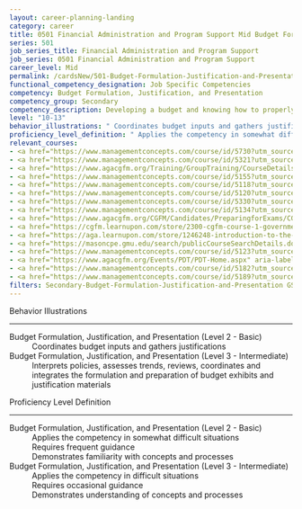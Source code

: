 ```yaml
---
layout: career-planning-landing
category: career
title: 0501 Financial Administration and Program Support Mid Budget Formulation, Justification, and Presentation
series: 501
job_series_title: Financial Administration and Program Support
job_series: 0501 Financial Administration and Program Support
career_level: Mid
permalink: /cardsNew/501-Budget-Formulation-Justification-and-Presentation-Mid
functional_competency_designation: Job Specific Competencies
competency: Budget Formulation, Justification, and Presentation
competency_group: Secondary
competency_description: Developing a budget and knowing how to properly allocate funds according to regulations is vital to solving constant resource challenges.
level: "10-13"
behavior_illustrations: " Coordinates budget inputs and gathers justifications ?  Interprets policies, assesses trends, reviews, coordinates and integrates the formulation and preparation of budget exhibits and justification materials"
proficiency_level_definition: " Applies the competency in somewhat difficult situations  Requires frequent guidance  Demonstrates familiarity with concepts and processes ?  Applies the competency in difficult situations  Requires occasional guidance  Demonstrates understanding of concepts and processes"
relevant_courses: 
- <a href="https://www.managementconcepts.com/course/id/5730?utm_source=CFOportal&utm_medium=listing&utm_campaign=CFOTTEP&utm_id=23FM" aria-label="Army PPBES Workshop - https://www.managementconcepts.com/course/id/5730?utm_source=CFOportal&utm_medium=listing&utm_campaign=CFOTTEP&utm_id=23FM">Army PPBES Workshop</a>, Management Concepts
- <a href="https://www.managementconcepts.com/course/id/5321?utm_source=CFOportal&utm_medium=listing&utm_campaign=CFOTTEP&utm_id=23FM" aria-label="Budget Analyst's Essential Guide to Formulation, Justification, and Execution - https://www.managementconcepts.com/course/id/5321?utm_source=CFOportal&utm_medium=listing&utm_campaign=CFOTTEP&utm_id=23FM">Budget Analyst's Essential Guide to Formulation, Justification, and Execution</a>, Management Concepts
- <a href="https://www.agacgfm.org/Training/GroupTraining/CourseDetails.aspx?ID=8" aria-label="Budget Development and Execution - https://www.agacgfm.org/Training/GroupTraining/CourseDetails.aspx?ID=8">Budget Development and Execution</a>, AGA
- <a href="https://www.managementconcepts.com/course/id/5155?utm_source=CFOportal&utm_medium=listing&utm_campaign=CFOTTEP&utm_id=23FM" aria-label="Budget Estimating Using Microsoft Excel - https://www.managementconcepts.com/course/id/5155?utm_source=CFOportal&utm_medium=listing&utm_campaign=CFOTTEP&utm_id=23FM">Budget Estimating Using Microsoft Excel</a>, Management Concepts
- <a href="https://www.managementconcepts.com/course/id/5118?utm_source=CFOportal&utm_medium=listing&utm_campaign=CFOTTEP&utm_id=23FM" aria-label="Budget Formulation - https://www.managementconcepts.com/course/id/5118?utm_source=CFOportal&utm_medium=listing&utm_campaign=CFOTTEP&utm_id=23FM">Budget Formulation</a>, Management Concepts
- <a href="https://www.managementconcepts.com/course/id/5120?utm_source=CFOportal&utm_medium=listing&utm_campaign=CFOTTEP&utm_id=23FM" aria-label="Budget Justification&#58; Effective Preparation and Submission - https://www.managementconcepts.com/course/id/5120?utm_source=CFOportal&utm_medium=listing&utm_campaign=CFOTTEP&utm_id=23FM">Budget Justification&#58; Effective Preparation and Submission</a>, Management Concepts
- <a href="https://www.managementconcepts.com/course/id/5330?utm_source=CFOportal&utm_medium=listing&utm_campaign=CFOTTEP&utm_id=23FM" aria-label="Financial Management of Defense Working Capital Funds - https://www.managementconcepts.com/course/id/5330?utm_source=CFOportal&utm_medium=listing&utm_campaign=CFOTTEP&utm_id=23FM">Financial Management of Defense Working Capital Funds</a>, Management Concepts
- <a href="https://www.managementconcepts.com/course/id/5134?utm_source=CFOportal&utm_medium=listing&utm_campaign=CFOTTEP&utm_id=23FM" aria-label="Financial Management of Revolving Funds and Reimbursables - https://www.managementconcepts.com/course/id/5134?utm_source=CFOportal&utm_medium=listing&utm_campaign=CFOTTEP&utm_id=23FM">Financial Management of Revolving Funds and Reimbursables</a>, Management Concepts
- <a href="https://www.agacgfm.org/CGFM/Candidates/PreparingforExams/CGFMVirtualCourses.aspx" aria-label="Governmental Environment (live, virtual) - https://www.agacgfm.org/CGFM/Candidates/PreparingforExams/CGFMVirtualCourses.aspx">Governmental Environment (live, virtual)</a>, AGA
- <a href="https://cgfm.learnupon.com/store/2300-cgfm-course-1-governmental-environment-sections-i-vii-bundle?is_bundle=1" aria-label="Governmental Environment (online, self-paced) - https://cgfm.learnupon.com/store/2300-cgfm-course-1-governmental-environment-sections-i-vii-bundle?is_bundle=1">Governmental Environment (online, self-paced)</a>, AGA
- <a href="https://aga.learnupon.com/store/1246248-introduction-to-the-federal-budget-course-1-2" aria-label="Introduction to the Federal Budget (1.2) - https://aga.learnupon.com/store/1246248-introduction-to-the-federal-budget-course-1-2">Introduction to the Federal Budget (1.2)</a>, AGA
- <a href="https://masoncpe.gmu.edu/search/publicCourseSearchDetails.do?method=load&courseId=2409100" aria-label="PEBU 0465 Budget Execution and Management - https://masoncpe.gmu.edu/search/publicCourseSearchDetails.do?method=load&courseId=2409100">PEBU 0465 Budget Execution and Management</a>, George Mason University
- <a href="https://www.managementconcepts.com/course/id/5123?utm_source=CFOportal&utm_medium=listing&utm_campaign=CFOTTEP&utm_id=23FM" aria-label="PPBE Workshop&#58; Defense Planning, Programming, Budgeting, and Execution - https://www.managementconcepts.com/course/id/5123?utm_source=CFOportal&utm_medium=listing&utm_campaign=CFOTTEP&utm_id=23FM">PPBE Workshop&#58; Defense Planning, Programming, Budgeting, and Execution</a>, Management Concepts
- <a href="https://www.agacgfm.org/Events/PDT/PDT-Home.aspx" aria-label="Professional Development Training (PDT) - multi-competency training - https://www.agacgfm.org/Events/PDT/PDT-Home.aspx">Professional Development Training (PDT) - multi-competency training</a>, AGA
- <a href="https://www.managementconcepts.com/course/id/5182?utm_source=CFOportal&utm_medium=listing&utm_campaign=CFOTTEP&utm_id=23FM" aria-label="Program and Budget Analysis Using Microsoft Excel - https://www.managementconcepts.com/course/id/5182?utm_source=CFOportal&utm_medium=listing&utm_campaign=CFOTTEP&utm_id=23FM">Program and Budget Analysis Using Microsoft Excel</a>, Management Concepts
- <a href="https://www.managementconcepts.com/course/id/5189?utm_source=CFOportal&utm_medium=listing&utm_campaign=CFOTTEP&utm_id=23FM" aria-label="The Legislative Process&#58; Working with Congress - https://www.managementconcepts.com/course/id/5189?utm_source=CFOportal&utm_medium=listing&utm_campaign=CFOTTEP&utm_id=23FM">The Legislative Process&#58; Working with Congress</a>, Management Concepts
filters: Secondary-Budget-Formulation-Justification-and-Presentation GS-10-13 series-0501
---
```


<div class="desktop:grid-col-6 margin-y-3">
  <div class="border-top-2 bg-white padding-3 shadow-5 height-full members-hover border-1px button-border border-top-blue radius-lg">
    <p class="text-bold label-color font-size-21">Behavior Illustrations</p>
    <hr class="hr-green"/>
    <dl class="text-base card-content-color"><dt>Budget Formulation, Justification, and Presentation (Level 2 - Basic)</dt><dd>Coordinates budget inputs and gathers justifications</dd><dt>Budget Formulation, Justification, and Presentation (Level 3 - Intermediate)</dt><dd>Interprets policies, assesses trends, reviews, coordinates and integrates the formulation and preparation of budget exhibits and justification materials</dd></dl>
  </div>
</div>
<div class="desktop:grid-col-6 margin-y-3">
  <div class="border-top-2 bg-white padding-3 shadow-5 height-full members-hover border-1px button-border border-top-blue radius-lg">
    <p class="text-bold label-color font-size-21">Proficiency Level Definition</p>
     <hr class="hr-green"/>
    <dl class="text-base card-content-color"><dt>Budget Formulation, Justification, and Presentation (Level 2 - Basic)</dt><dd>Applies the competency in somewhat difficult situations </dd><dd>Requires frequent guidance </dd><dd>Demonstrates familiarity with concepts and processes</dd><dt>Budget Formulation, Justification, and Presentation (Level 3 - Intermediate)</dt><dd>Applies the competency in difficult situations </dd><dd>Requires occasional guidance </dd><dd>Demonstrates understanding of concepts and processes</dd></dl>
  </div>
</div>